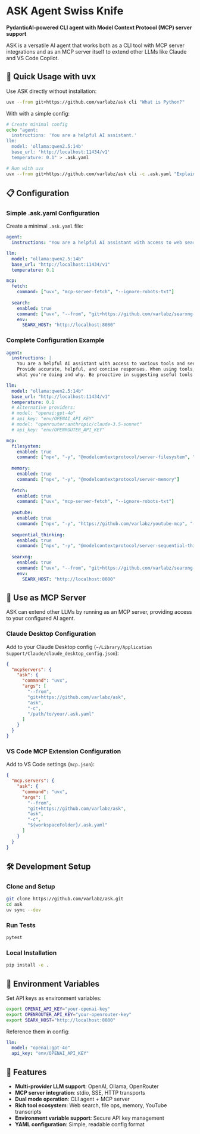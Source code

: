 # ASK Agent Swiss Knife

**PydanticAI-powered CLI agent with Model Context Protocol (MCP) server support**

ASK is a versatile AI agent that works both as a CLI tool with MCP server integrations and as an MCP server itself to extend other LLMs like Claude and VS Code Copilot.

## 🚀 Quick Usage with uvx

Use ASK directly without installation:

```bash
uvx --from git+https://github.com/varlabz/ask cli "What is Python?"
```

With with a simple config:

```bash
# Create minimal config
echo "agent:
  instructions: 'You are a helpful AI assistant.'
llm:
  model: 'ollama:qwen2.5:14b'
  base_url: 'http://localhost:11434/v1'
  temperature: 0.1" > .ask.yaml

# Run with uvx
uvx --from git+https://github.com/varlabz/ask cli -c .ask.yaml "Explain machine learning"
```

## 📋 Configuration

### Simple .ask.yaml Configuration

Create a minimal `.ask.yaml` file:

```yaml
agent:
  instructions: "You are a helpful AI assistant with access to web search and file operations."

llm:
  model: "ollama:qwen2.5:14b"
  base_url: "http://localhost:11434/v1"
  temperature: 0.1

mcp:
  fetch:
    command: ["uvx", "mcp-server-fetch", "--ignore-robots-txt"]
    
  search:
    enabled: true
    command: ["uvx", "--from", "git+https://github.com/varlabz/searxng-mcp", "searxng-mcp"]
    env:
      SEARX_HOST: "http://localhost:8080"
```

### Complete Configuration Example

```yaml
agent:
  instructions: |
    You are a helpful AI assistant with access to various tools and services.
    Provide accurate, helpful, and concise responses. When using tools, explain
    what you're doing and why. Be proactive in suggesting useful tools when appropriate.

llm:
  model: "ollama:qwen2.5:14b"
  base_url: "http://localhost:11434/v1"
  temperature: 0.1
  # Alternative providers:
  # model: "openai:gpt-4o"
  # api_key: "env/OPENAI_API_KEY"
  # model: "openrouter:anthropic/claude-3.5-sonnet"
  # api_key: "env/OPENROUTER_API_KEY"

mcp:
  filesystem:
    enabled: true
    command: ["npx", "-y", "@modelcontextprotocol/server-filesystem", "."]
    
  memory:
    enabled: true
    command: ["npx", "-y", "@modelcontextprotocol/server-memory"]
    
  fetch:
    enabled: true
    command: ["uvx", "mcp-server-fetch", "--ignore-robots-txt"]
    
  youtube:
    enabled: true
    command: ["npx", "-y", "https://github.com/varlabz/youtube-mcp", "--mcp"]
      
  sequential_thinking:
    enabled: true
    command: ["npx", "-y", "@modelcontextprotocol/server-sequential-thinking"]
    
  searxng:
    enabled: true
    command: ["uvx", "--from", "git+https://github.com/varlabz/searxng-mcp", "searxng-mcp"]
    env:
      SEARX_HOST: "http://localhost:8080"
```

## 🔧 Use as MCP Server

ASK can extend other LLMs by running as an MCP server, providing access to your configured AI agent.

### Claude Desktop Configuration

Add to your Claude Desktop config (`~/Library/Application Support/Claude/claude_desktop_config.json`):

```json
{
  "mcpServers": {
    "ask": {
      "command": "uvx",
      "args": [
        "--from",
        "git+https://github.com/varlabz/ask",
        "ask",
        "-c",
        "/path/to/your/.ask.yaml"
      ]
    }
  }
}
```

### VS Code MCP Extension Configuration

Add to VS Code settings (`mcp.json`):

```json
{
  "mcp.servers": {
    "ask": {
      "command": "uvx",
      "args": [
        "--from", 
        "git+https://github.com/varlabz/ask",
        "ask",
        "-c",
        "${workspaceFolder}/.ask.yaml"
      ]
    }
  }
}
```

## 🛠 Development Setup

### Clone and Setup

```bash
git clone https://github.com/varlabz/ask.git
cd ask
uv sync --dev
```

### Run Tests

```bash
pytest 
```

### Local Installation

```bash
pip install -e .
```

## 🔑 Environment Variables

Set API keys as environment variables:

```bash
export OPENAI_API_KEY="your-openai-key"
export OPENROUTER_API_KEY="your-openrouter-key"
export SEARX_HOST="http://localhost:8080"
```

Reference them in config:

```yaml
llm:
  model: "openai:gpt-4o"
  api_key: "env/OPENAI_API_KEY"
```

## 📖 Features

- **Multi-provider LLM support**: OpenAI, Ollama, OpenRouter
- **MCP server integration**: stdio, SSE, HTTP transports
- **Dual mode operation**: CLI agent + MCP server
- **Rich tool ecosystem**: Web search, file ops, memory, YouTube transcripts
- **Environment variable support**: Secure API key management
- **YAML configuration**: Simple, readable config format
